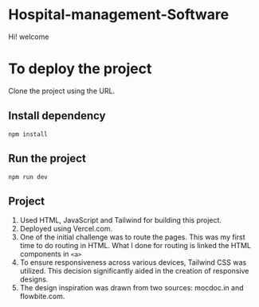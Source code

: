 # Hospital-management-Software

Hi! welcome

# To deploy the project

Clone the project using the URL.

## Install dependency

    npm install

## Run the project

    npm run dev

## Project

1.  Used HTML, JavaScript and Tailwind for building this project.
2.  Deployed using Vercel.com.
3.  One of the initial challenge was to route the pages. This was my first time to do routing in HTML. What I done for routing is linked the HTML components in `<a>`
4.  To ensure responsiveness across various devices, Tailwind CSS was utilized. This decision significantly aided in the creation of responsive designs.
5.  The design inspiration was drawn from two sources: mocdoc.in and flowbite.com.
